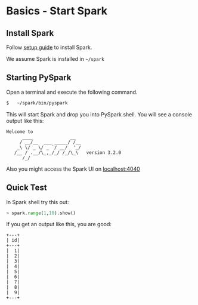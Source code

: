 # Basics - Start Spark

## Install Spark

Follow [setup guide](../setup.md) to install Spark.

We assume Spark is installed in `~/spark`

## Starting PySpark

Open a terminal and execute the following command.

```bash
$   ~/spark/bin/pyspark
```

This will start Spark and drop you into PySpark shell.  You will see a console output like this:

```text
Welcome to
      ____              __
     / __/__  ___ _____/ /__
    _\ \/ _ \/ _ `/ __/  '_/
   /__ / .__/\_,_/_/ /_/\_\   version 3.2.0
      /_/
```

Also you might access the Spark UI on [localhost:4040](http://localhost:4040)

## Quick Test

In Spark shell try this out:

```python
> spark.range(1,10).show()
```

If you get an output like this, you are good:

```text
+---+
| id|
+---+
|  1|
|  2|
|  3|
|  4|
|  5|
|  6|
|  7|
|  8|
|  9|
+---+
```
